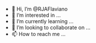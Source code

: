- 👋 Hi, I’m @RJAFlaviano
- 👀 I’m interested in ...
- 🌱 I’m currently learning ...
- 💞️ I’m looking to collaborate on ...
- 📫 How to reach me ...

<!---
RJAFlaviano/RJAFlaviano is a ✨ special ✨ repository because its `README.md` (this file) appears on your GitHub profile.
You can click the Preview link to take a look at your changes.
--->
